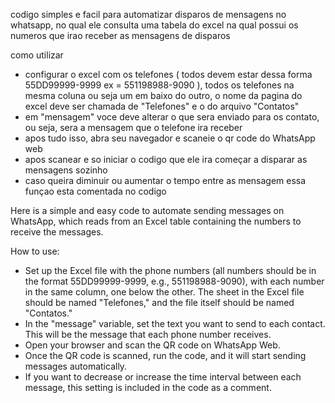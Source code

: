 codigo simples e facil para automatizar disparos de mensagens no whatsapp, no qual ele consulta uma tabela do excel na qual possui os numeros que irao receber as mensagens de disparos

como utilizar
- configurar o excel com os telefones ( todos devem estar dessa forma 55DD99999-9999 ex = 551198988-9090 ), todos os telefones na mesma coluna ou seja um em baixo do outro, o nome da pagina do excel deve ser chamada de "Telefones" e o do arquivo "Contatos"
- em "mensagem" voce deve alterar o que sera enviado para os contato, ou seja, sera a mensagem que o telefone ira receber
- apos tudo isso, abra seu navegador e scaneie o qr code do WhatsApp web
- apos scanear e so iniciar o codigo que ele ira começar a disparar as mensagens sozinho 
- caso queira diminuir ou aumentar o tempo entre as mensagem essa funçao esta comentada no codigo


Here is a simple and easy code to automate sending messages on WhatsApp, which reads from an Excel table containing the numbers to receive the messages.

How to use:
- Set up the Excel file with the phone numbers (all numbers should be in the format 55DD99999-9999, e.g., 551198988-9090), with each number in the same column, one below the other. The sheet in the Excel file should be named "Telefones," and the file itself should be named "Contatos."
- In the "message" variable, set the text you want to send to each contact. This will be the message that each phone number receives.
- Open your browser and scan the QR code on WhatsApp Web.
- Once the QR code is scanned, run the code, and it will start sending messages automatically.
- If you want to decrease or increase the time interval between each message, this setting is included in the code as a comment.
